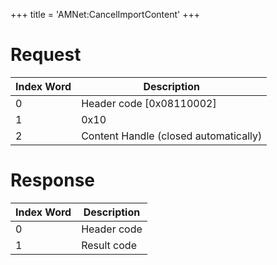 +++
title = 'AMNet:CancelImportContent'
+++

# Request

| Index Word | Description                           |
|------------|---------------------------------------|
| 0          | Header code \[0x08110002\]            |
| 1          | 0x10                                  |
| 2          | Content Handle (closed automatically) |

# Response

| Index Word | Description |
|------------|-------------|
| 0          | Header code |
| 1          | Result code |